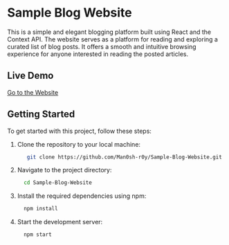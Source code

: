# Sample Blog Website

This is a simple and elegant blogging platform built using React and the Context API. The website serves as a platform for reading and exploring a curated list of blog posts. It offers a smooth and intuitive browsing experience for anyone interested in reading the posted articles.

## Live Demo
[Go to the Website](https://blog-website-by-manash.vercel.app/)

## Getting Started

To get started with this project, follow these steps:

1. Clone the repository to your local machine:
    ```bash
       git clone https://github.com/Man0sh-r0y/Sample-Blog-Website.git
     ```
     
1. Navigate to the project directory:
    ```bash
      cd Sample-Blog-Website
    ```
    
1. Install the required dependencies using npm:
     ```bash
       npm install
     ```
     
1. Start the development server:
     ```bash
       npm start
     ```
